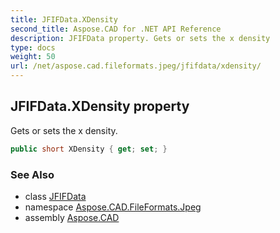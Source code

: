 ```yaml
---
title: JFIFData.XDensity
second_title: Aspose.CAD for .NET API Reference
description: JFIFData property. Gets or sets the x density
type: docs
weight: 50
url: /net/aspose.cad.fileformats.jpeg/jfifdata/xdensity/
---
```

## JFIFData.XDensity property

Gets or sets the x density.

```csharp
public short XDensity { get; set; }
```

### See Also

* class [JFIFData](../)
* namespace [Aspose.CAD.FileFormats.Jpeg](../../../aspose.cad.fileformats.jpeg/)
* assembly [Aspose.CAD](../../../)


